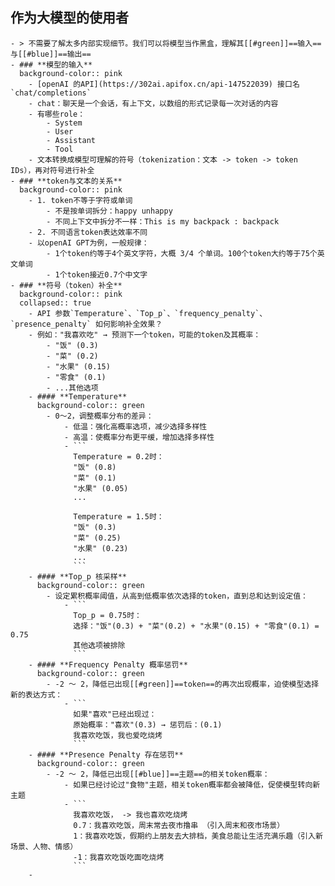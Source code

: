 ## **作为大模型的使用者**
	- > 不需要了解太多内部实现细节。我们可以将模型当作黑盒，理解其[[#green]]==输入==与[[#blue]]==输出==
	- ### **模型的输入**
	  background-color:: pink
		- [openAI 的API](https://302ai.apifox.cn/api-147522039) 接口名`chat/completions`
		- chat：聊天是一个会话，有上下文，以数组的形式记录每一次对话的内容
		- 有哪些role：
			- System
			- User
			- Assistant
			- Tool
		- 文本转换成模型可理解的符号（tokenization：文本 -> token -> token IDs），再对符号进行补全
	- ### **token与文本的关系**
	  background-color:: pink
		- 1. token不等于字符或单词
			- 不是按单词拆分：happy unhappy
			- 不同上下文中拆分不一样：This is my backpack : backpack
		- 2. 不同语言token表达效率不同
		- 以openAI GPT为例，一般规律：
			- 1个token约等于4个英文字符，大概 3/4 个单词。100个token大约等于75个英文单词
			- 1个token接近0.7个中文字
	- ### **符号（token）补全**
	  background-color:: pink
	  collapsed:: true
		- API 参数`Temperature`、`Top_p`、`frequency_penalty`、`presence_penalty` 如何影响补全效果？
		- 例如："我喜欢吃" → 预测下一个token，可能的token及其概率：
			- "饭" (0.3)
			- "菜" (0.2)
			- "水果" (0.15)
			- "零食" (0.1)
			- ...其他选项
		- #### **Temperature**
		  background-color:: green
			- 0～2，调整概率分布的差异：
				- 低温：强化高概率选项，减少选择多样性
				- 高温：使概率分布更平缓，增加选择多样性
				- ```
				  Temperature = 0.2时：
				  "饭" (0.8)
				  "菜" (0.1)
				  "水果" (0.05)
				  ...
				  
				  Temperature = 1.5时：
				  "饭" (0.3)
				  "菜" (0.25)
				  "水果" (0.23)
				  ...
				  ```
		- #### **Top_p 核采样**
		  background-color:: green
			- 设定累积概率阈值，从高到低概率依次选择的token，直到总和达到设定值：
				- ```
				  Top_p = 0.75时：
				  选择："饭"(0.3) + "菜"(0.2) + "水果"(0.15) + "零食"(0.1) = 0.75
				  其他选项被排除
				  ```
		- #### **Frequency Penalty 概率惩罚**
		  background-color:: green
			- -2 ～ 2，降低已出现[[#green]]==token==的再次出现概率，迫使模型选择新的表达方式：
				- ```
				  如果"喜欢"已经出现过：
				  原始概率："喜欢"(0.3) → 惩罚后：(0.1)
				  我喜欢吃饭，我也爱吃烧烤
				  ```
		- #### **Presence Penalty 存在惩罚**
		  background-color:: green
			- -2 ～ 2，降低已出现[[#blue]]==主题==的相关token概率：
				- 如果已经讨论过"食物"主题，相关token概率都会被降低，促使模型转向新主题
				- ```
				  我喜欢吃饭， -> 我也喜欢吃烧烤
				  0.7：我喜欢吃饭，周末常去夜市撸串 （引入周末和夜市场景）
				  1：我喜欢吃饭，假期约上朋友去大排档，美食总能让生活充满乐趣（引入新场景、人物、情感）
				  -1：我喜欢吃饭吃面吃烧烤
				  ```
		-